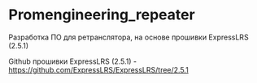 # Promengineering_repeater
Разработка ПО для ретранслятора, на основе прошивки ExpressLRS (2.5.1)

Github прошивки ExpressLRS (2.5.1) - https://github.com/ExpressLRS/ExpressLRS/tree/2.5.1
